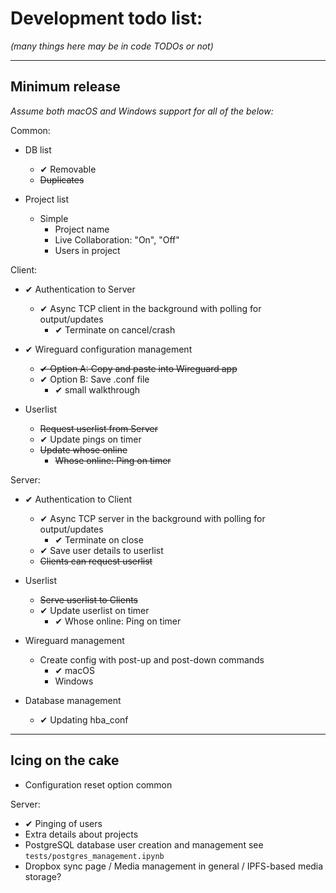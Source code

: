 # Development todo list:
_(many things here may be in code TODOs or not)_


---

## Minimum release
_Assume both macOS and Windows support for all of the below:_


Common:
- DB list
    - ✔ Removable
    - ~~Duplicates~~
  
- Project list
    - Simple
        - Project name
        - Live Collaboration: "On", "Off"
        - Users in project

Client:
- ✔ Authentication to Server
    -  ✔ Async TCP client in the background with polling for output/updates
        -  ✔ Terminate on cancel/crash

- ✔ Wireguard configuration management
    -  ~~✔ Option A: Copy and paste into Wireguard app~~
    -  ✔ Option B: Save .conf file
        -  ✔ small walkthrough

- Userlist
    -  ~~Request userlist from Server~~
    -  ✔ Update pings on timer
    -  ~~Update whose online~~
        -  ~~Whose online: Ping on timer~~

Server:
- ✔ Authentication to Client
    -  ✔ Async TCP server in the background with polling for output/updates
        -  ✔ Terminate on close
    -  ✔ Save user details to userlist
    -  ~~Clients can request userlist~~
    
- Userlist
    -  ~~Serve userlist to Clients~~
    -  ✔ Update userlist on timer
        -  ✔ Whose online: Ping on timer
    
- Wireguard management
    - Create config with post-up and post-down commands
        -  ✔ macOS
        -  Windows
        
- Database management
    - ✔ Updating hba_conf
    
---

## Icing on the cake
- Configuration reset option common

Server:
- ✔ Pinging of users
- Extra details about projects
- PostgreSQL database user creation and management see `tests/postgres_management.ipynb`
- Dropbox sync page / Media management in general / IPFS-based media storage?

